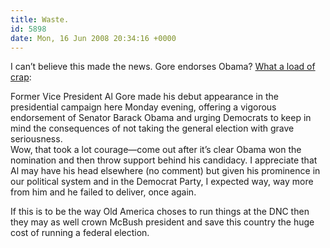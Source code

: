 ```yaml
---
title: Waste.
id: 5898
date: Mon, 16 Jun 2008 20:34:16 +0000
---
```


I can’t believe this made the news. Gore endorses Obama? [What a load of crap](http://www.nytimes.com/2008/06/17/us/politics/17campaign.html?hp):



<div class="quote">Former Vice President Al Gore made his debut appearance in the presidential campaign here Monday evening, offering a vigorous endorsement of Senator Barack Obama and urging Democrats to keep in mind the consequences of not taking the general election with grave seriousness.</div>Wow, that took a lot courage—come out after it’s clear Obama won the nomination and then throw support behind his candidacy. I appreciate that Al may have his head elsewhere (no comment) but given his prominence in our political system and in the Democrat Party, I expected way, way more from him and he failed to deliver, once again.  

If this is to be the way Old America choses to run things at the <span class="caps">DNC</span> then they may as well crown McBush president and save this country the huge cost of running a federal election.





